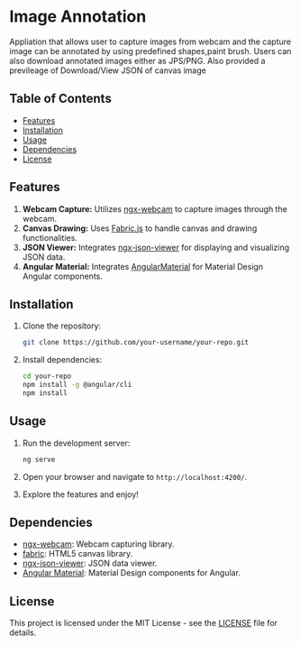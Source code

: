 # Image Annotation
Appliation that allows user to capture images from webcam and the capture image can be annotated by using predefined shapes,paint brush. Users can also download annotated images either as JPS/PNG. Also provided a previleage of Download/View JSON of canvas image

## Table of Contents
- [Features](#features)
- [Installation](#installation)
- [Usage](#usage)
- [Dependencies](#dependencies)
- [License](#license)

## Features
1. **Webcam Capture:** Utilizes [ngx-webcam](https://www.npmjs.com/package/ngx-webcam) to capture images through the webcam.
2. **Canvas Drawing:** Uses [Fabric.js](https://www.npmjs.com/package/fabric) to handle canvas and drawing functionalities.
3. **JSON Viewer:** Integrates [ngx-json-viewer](https://www.npmjs.com/package/ngx-json-viewer) for displaying and visualizing JSON data.
3. **Angular Material:** Integrates [AngularMaterial](https://material.angular.io/) for Material Design Angular components.

## Installation
1. Clone the repository:

    ```bash
    git clone https://github.com/your-username/your-repo.git
    ```

2. Install dependencies:

    ```bash
    cd your-repo
    npm install -g @angular/cli
    npm install
    ```

## Usage

1. Run the development server:

    ```bash
    ng serve
    ```

2. Open your browser and navigate to `http://localhost:4200/`.

3. Explore the features and enjoy!

## Dependencies

- [ngx-webcam](https://www.npmjs.com/package/ngx-webcam): Webcam capturing library.
- [fabric](https://www.npmjs.com/package/fabric): HTML5 canvas library.
- [ngx-json-viewer](https://www.npmjs.com/package/ngx-json-viewer): JSON data viewer.
- [Angular Material](https://material.angular.io/): Material Design components for Angular.

## License

This project is licensed under the MIT License - see the [LICENSE](LICENSE) file for details.


